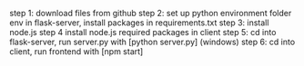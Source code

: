 step 1: download files from github
step 2: set up python environment folder env in flask-server, install packages in requirements.txt
step 3: install node.js
step 4 install node.js required packages in client
step 5: cd into flask-server, run server.py with [python server.py] (windows)
step 6: cd into client, run frontend with [npm start]